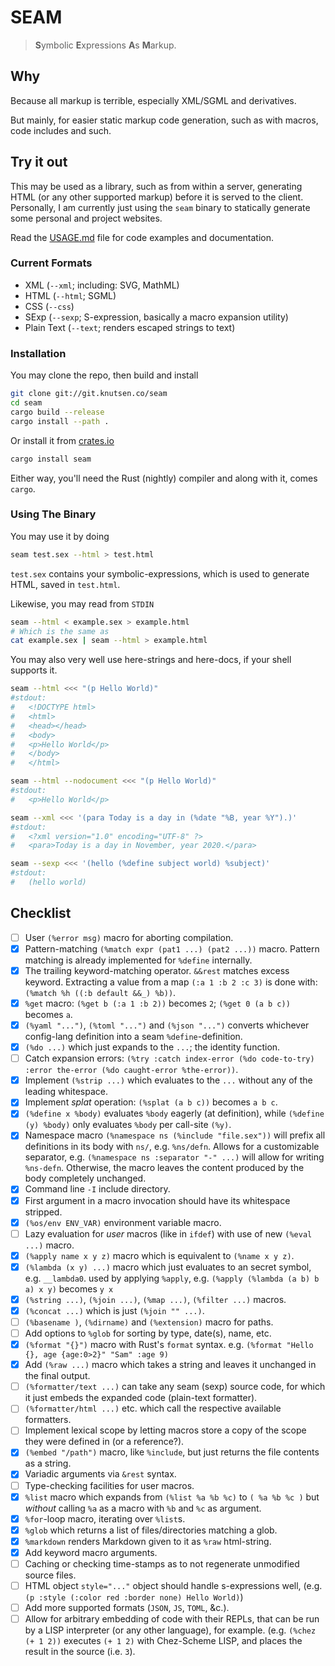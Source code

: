 # SEAM

> **S**ymbolic **E**xpressions **A**s **M**arkup.

## Why

Because all markup is terrible, especially XML/SGML and derivatives.

But mainly, for easier static markup code generation, such as with
macros, code includes and such.

## Try it out

This may be used as a library, such as from within a server,
generating HTML (or any other supported markup) before it is served to the
client.  Personally, I am currently just using the `seam` binary to statically
generate some personal and project websites.

Read the [USAGE.md](USAGE.md) file for code examples and documentation.

### Current Formats

 - XML (`--xml`; including: SVG, MathML)
 - HTML (`--html`; SGML)
 - CSS (`--css`)
 - SExp (`--sexp`; S-expression, basically a macro expansion utility)
 - Plain Text (`--text`; renders escaped strings to text)

### Installation

You may clone the repo, then build and install
```sh
git clone git://git.knutsen.co/seam
cd seam
cargo build --release
cargo install --path .
```

Or install it from [crates.io](https://crates.io/crates/seam)
```sh
cargo install seam
```

Either way, you'll need the Rust (nightly) compiler and along
with it, comes `cargo`.

### Using The Binary

You may use it by doing
```sh
seam test.sex --html > test.html
```

`test.sex` contains your symbolic-expressions, which is used to generate
HTML, saved in `test.html`.

Likewise, you may read from `STDIN`
```sh
seam --html < example.sex > example.html
# Which is the same as
cat example.sex | seam --html > example.html
```
You may also very well use here-strings and here-docs, if your shell
supports it.
```sh
seam --html <<< "(p Hello World)"
#stdout:
#   <!DOCTYPE html>
#   <html>
#   <head></head>
#   <body>
#   <p>Hello World</p>
#   </body>
#   </html>
```
```sh
seam --html --nodocument <<< "(p Hello World)"
#stdout:
#   <p>Hello World</p>
```
```sh
seam --xml <<< '(para Today is a day in (%date "%B, year %Y").)'
#stdout:
#   <?xml version="1.0" encoding="UTF-8" ?>
#   <para>Today is a day in November, year 2020.</para>
```
```sh
seam --sexp <<< '(hello (%define subject world) %subject)'
#stdout:
#   (hello world)
```

## Checklist
 - [ ] User `(%error msg)` macro for aborting compilation.
 - [x] Pattern-matching `(%match expr (pat1 ...) (pat2 ...))` macro.
       Pattern matching is already implemented for `%define` internally.
 - [x] The trailing keyword-matching operator. `&&rest` matches excess keyword.
       Extracting a value from a map `(:a 1 :b 2 :c 3)` is done with:
       `(%match %h ((:b default &&_) %b))`.
 - [x] `%get` macro: `(%get b (:a 1 :b 2))` becomes `2`; `(%get 0 (a b c))` becomes `a`.
 - [x] `(%yaml "...")`, `(%toml "...")` and `(%json "...")` converts
       whichever config-lang definition into a seam `%define`-definition.
 - [x] `(%do ...)` which just expands to the `...`; the identity function.
 - [ ] Catch expansion errors: `(%try :catch index-error (%do code-to-try) :error the-error (%do caught-error %the-error))`.
 - [x] Implement `(%strip ...)` which evaluates to the `...` without any of the leading whitespace.
 - [x] Implement *splat* operation: `(%splat (a b c))` becomes `a b c`.
 - [x] `(%define x %body)` evaluates `%body` eagerly (at definition),
       while `(%define (y) %body)` only evaluates `%body` per call-site `(%y)`.
 - [x] Namespace macro `(%namespace ns (%include "file.sex"))` will prefix all definitions in its body with `ns/`, e.g. `%ns/defn`.
       Allows for a customizable separator, e.g. `(%namespace ns :separator "-" ...)` will allow for writing `%ns-defn`.
       Otherwise, the macro leaves the content produced by the body completely unchanged.
 - [x] Command line `-I` include directory.
 - [x] First argument in a macro invocation should have its whitespace stripped.
 - [x] `(%os/env ENV_VAR)` environment variable macro.
 - [ ] Lazy evaluation for *user* macros (like in `ifdef`) with use of new `(%eval ...)` macro.
 - [x] `(%apply name x y z)` macro which is equivalent to `(%name x y z)`.
 - [x] `(%lambda (x y) ...)` macro which just evaluates to an secret symbol, e.g. `__lambda0`.
       used by applying `%apply`, e.g. `(%apply (%lambda (a b) b a) x y)` becomes `y x`
 - [x] `(%string ...)`, `(%join ...)`, `(%map ...)`, `(%filter ...)` macros.
 - [x] `(%concat ...)` which is just `(%join "" ...)`.
 - [ ] `(%basename )`, `(%dirname)` and `(%extension)` macro for paths.
 - [ ] Add options to `%glob` for sorting by type, date(s), name, etc.
 - [x] `(%format "{}")` macro with Rust's `format` syntax. e.g. `(%format "Hello {}, age {age:0>2}" "Sam" :age 9)`
 - [x] Add `(%raw ...)` macro which takes a string and leaves it unchanged in the final output.
 - [ ] `(%formatter/text ...)` can take any seam (sexp) source code, for which it just embeds the expanded code (plain-text formatter).
 - [ ] `(%formatter/html ...)` etc. which call the respective available formatters.
 - [ ] Implement lexical scope by letting macros store a copy of the scope they were defined in (or a reference?).
 - [x] `(%embed "/path")` macro, like `%include`, but just returns the file contents as a string.
 - [x] Variadic arguments via `&rest` syntax.
 - [ ] Type-checking facilities for user macros.
 - [x] `%list` macro which expands from `(%list %a %b %c)` to `( %a %b %c )` but *without* calling `%a` as a macro with `%b` and `%c` as argument.
 - [x] `%for`-loop macro, iterating over `%list`s.
 - [x] `%glob` which returns a list of files/directories matching a glob.
 - [x] `%markdown` renders Markdown given to it as `%raw` html-string.
 - [x] Add keyword macro arguments.
 - [ ] Caching or checking time-stamps as to not regenerate unmodified source files.
 - [ ] HTML object `style="..."` object should handle s-expressions well, (e.g. `(p :style (:color red :border none) Hello World)`)
 - [ ] Add more supported formats (`JSON`, `JS`, `TOML`, &c.).
 - [ ] Allow for arbitrary embedding of code with their REPLs, that can be run by
   a LISP interpreter (or any other language), for example.  (e.g. `(%chez (+ 1 2))` executes
   `(+ 1 2)` with Chez-Scheme LISP, and places the result in the source (i.e. `3`).
